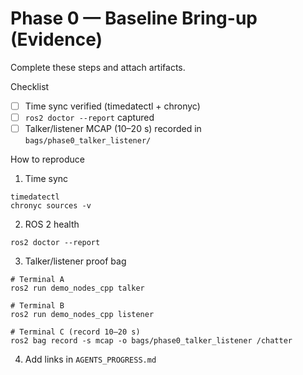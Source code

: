 # Phase 0 — Baseline Bring-up (Evidence)

Complete these steps and attach artifacts.

Checklist

- [ ] Time sync verified (timedatectl + chronyc)
- [ ] `ros2 doctor --report` captured
- [ ] Talker/listener MCAP (10–20 s) recorded in `bags/phase0_talker_listener/`

How to reproduce

1) Time sync
```
timedatectl
chronyc sources -v
```

2) ROS 2 health
```
ros2 doctor --report
```

3) Talker/listener proof bag
```
# Terminal A
ros2 run demo_nodes_cpp talker

# Terminal B
ros2 run demo_nodes_cpp listener

# Terminal C (record 10–20 s)
ros2 bag record -s mcap -o bags/phase0_talker_listener /chatter
```

4) Add links in `AGENTS_PROGRESS.md`

